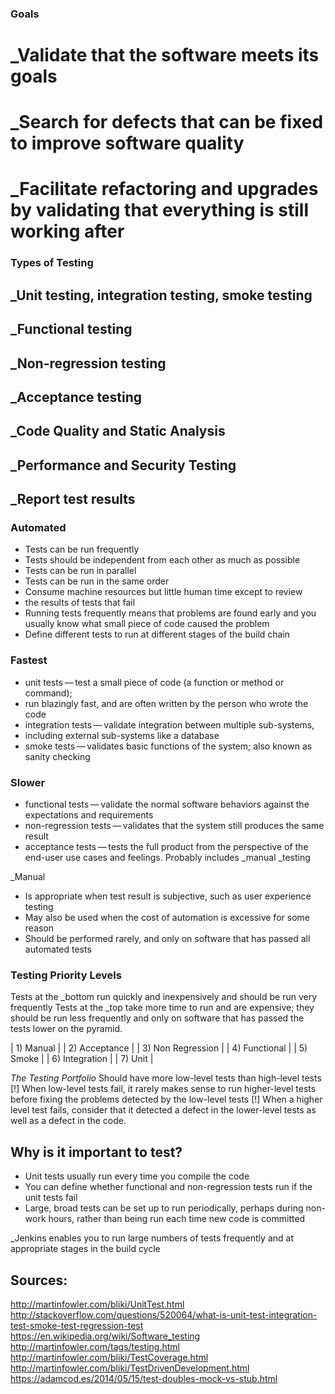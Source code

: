 ### Goals

# _Validate that the software meets its goals
# _Search for defects that can be fixed to improve software quality
# _Facilitate refactoring and upgrades by validating that everything is still working after

### Types of Testing

## _Unit testing, integration testing, smoke testing
## _Functional testing
## _Non-regression testing
## _Acceptance testing
## _Code Quality and Static Analysis
## _Performance and Security Testing
## _Report test results

### Automated

- Tests can be run frequently
- Tests should be independent from each other as much as possible
- Tests can be run in parallel
- Tests can be run in the same order
- Consume machine resources but little human time except to review
- the results of tests that fail
- Running tests frequently means that problems are found early and you usually know what small piece of code caused the problem
- Define different tests to run at different stages of the build chain

### Fastest

- unit tests — test a small piece of code (a function or method or command);
- run blazingly fast, and are often written by the person who wrote the code
- integration tests — validate integration between multiple sub-systems,
- including external sub-systems like a database
- smoke tests — validates basic functions of the system; also known as sanity checking

### Slower

- functional tests — validate the normal software behaviors against
the expectations and requirements
- non-regression tests — validates that the system still produces the same result
- acceptance tests — tests the full product from the perspective of
the end-user use cases and feelings. Probably includes _manual _testing

_Manual

- Is appropriate when test result is subjective, such as user experience testing
- May also be used when the cost of automation is excessive for some reason
- Should be performed rarely, and only on software that has passed all automated tests

### Testing Priority Levels

Tests at the _bottom run quickly and inexpensively and should be run very frequently
Tests at the _top take more time to run and are expensive; they should be run less frequently and only on software that has passed the tests lower on the pyramid.

| 1)  Manual                |
| 2)  Acceptance            |
| 3)  Non Regression        |
| 4)  Functional            |
| 5)  Smoke                 |
| 6)  Integration           |
| 7)  Unit                  |

*The Testing Portfolio*
Should have more low-level tests than high-level tests
[!] When low-level tests fail, it rarely makes sense to run higher-level tests
before fixing the problems detected by the low-level tests [!]
When a higher level test fails, consider that it detected a defect in the
lower-level tests as well as a defect in the code.

## Why is it important to test?

- Unit tests usually run every time you compile the code
- You can define whether functional and non-regression tests run if the unit tests fail
- Large, broad tests can be set up to run periodically, perhaps during non-work hours, rather than being run each time new code is committed

_Jenkins enables you to run large numbers of tests frequently and at appropriate stages in the build cycle

## Sources:

http://martinfowler.com/bliki/UnitTest.html
http://stackoverflow.com/questions/520064/what-is-unit-test-integration-test-smoke-test-regression-test
https://en.wikipedia.org/wiki/Software_testing
http://martinfowler.com/tags/testing.html
http://martinfowler.com/bliki/TestCoverage.html
http://martinfowler.com/bliki/TestDrivenDevelopment.html
https://adamcod.es/2014/05/15/test-doubles-mock-vs-stub.html

